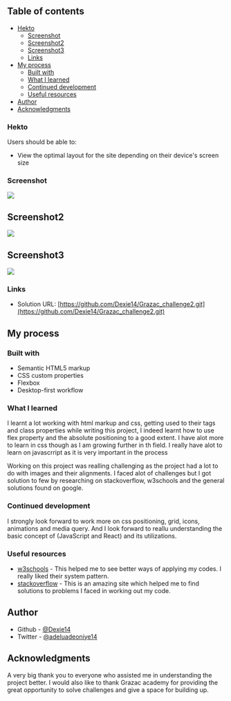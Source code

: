 ## Table of contents

- [Hekto](#Hekto)
  - [Screenshot](#screenshot)
  - [Screenshot2](#screenshot2)
  - [Screenshot3](#screenshot3)
  - [Links](#links)
- [My process](#my-process)
  - [Built with](#built-with)
  - [What I learned](#what-i-learned)
  - [Continued development](#continued-development)
  - [Useful resources](#useful-resources)
- [Author](#author)
- [Acknowledgments](#acknowledgments)


### Hekto

Users should be able to:

- View the optimal layout for the site depending on their device's screen size

### Screenshot

![](./Hekto_Homepage.png)

## Screenshot2
![](./Hekto_About_us.png)

## Screenshot3
![](./Hekto_Contact_us.png)

### Links

- Solution URL: [https://github.com/Dexie14/Grazac_challenge2.git](https://github.com/Dexie14/Grazac_challenge2.git)

## My process

### Built with

- Semantic HTML5 markup
- CSS custom properties
- Flexbox
- Desktop-first workflow

### What I learned

I learnt a lot working with html markup and css, getting used to their tags and class properties while writing this project, I indeed learnt how to use flex property and the absolute positioning to a good extent. I have alot more to learn in css though as I am growing further in th field. I really have alot to learn on javascrript as it is very important in the process

Working on this project was realling challenging as the project had a lot to do with images and their alignments. I faced alot of challenges but I got solution to few by researching on stackoverflow, w3schools and the general solutions found on google. 

### Continued development

I strongly look forward to work more on css positioning, grid, icons, animations and media query. And I look forward to reallu understanding the basic concept of (JavaScript and React) and its utilizations.

### Useful resources

- [w3schools](https://www.w3schools.com/) - This helped me to see better ways of applying my codes. I really liked their system pattern.
- [stackoverflow](https://stackoverflow.com/) - This is an amazing site which helped me to find solutions to problems I faced in working out my code.

## Author

- Github - [@Dexie14](https://github.com/Dexie14)
- Twitter - [@adeluadeoniye14](https://www.twitter.com/adeluadeoniye14)

## Acknowledgments

A very big thank you to everyone who assisted me in understanding the project better. I would also like to thank Grazac academy for providing the great opportunity to solve challenges and give a space for building up.
